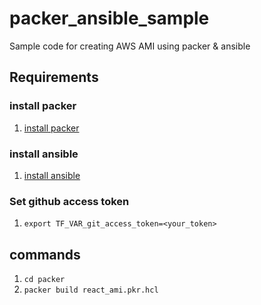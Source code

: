 # packer_ansible_sample

Sample code for creating AWS AMI using packer &amp; ansible

## Requirements

### install packer

1. [install packer](https://www.packer.io/docs/install/linux-stable/)

### install ansible

1. [install ansible](https://docs.ansible.com/ansible/latest/intro_installation.html)

### Set github access token

1. `export TF_VAR_git_access_token=<your_token>`

## commands

1. `cd packer`
2. `packer build react_ami.pkr.hcl`
